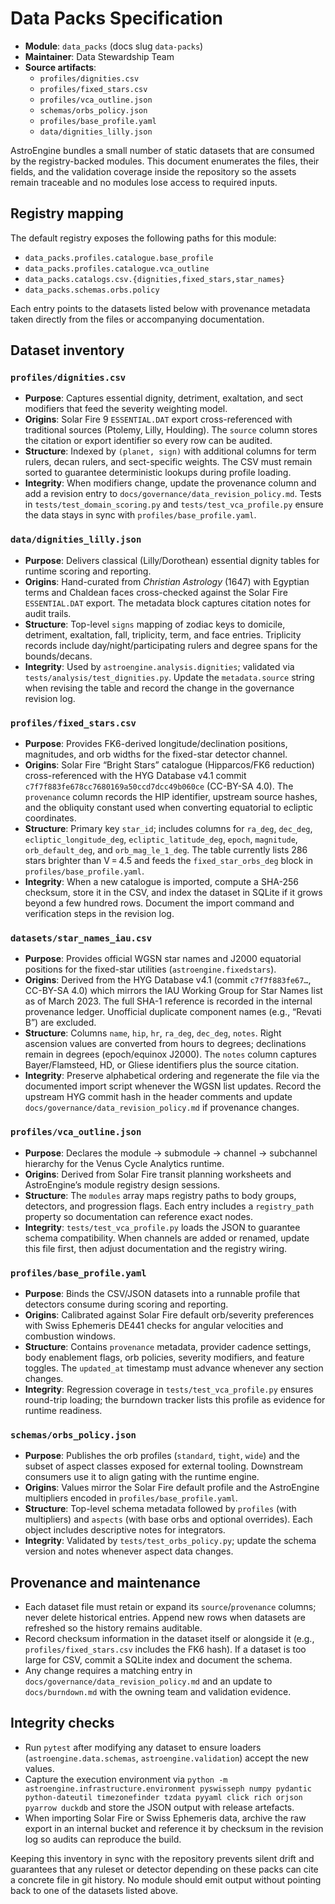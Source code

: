 # Data Packs Specification

- **Module**: `data_packs` (docs slug `data-packs`)
- **Maintainer**: Data Stewardship Team
- **Source artifacts**:
  - `profiles/dignities.csv`
  - `profiles/fixed_stars.csv`
  - `profiles/vca_outline.json`
  - `schemas/orbs_policy.json`
  - `profiles/base_profile.yaml`
  - `data/dignities_lilly.json`

AstroEngine bundles a small number of static datasets that are consumed by the registry-backed modules. This document enumerates the files, their fields, and the validation coverage inside the repository so the assets remain traceable and no modules lose access to required inputs.

## Registry mapping

The default registry exposes the following paths for this module:

- `data_packs.profiles.catalogue.base_profile`
- `data_packs.profiles.catalogue.vca_outline`
- `data_packs.catalogs.csv.{dignities,fixed_stars,star_names}`
- `data_packs.schemas.orbs.policy`

Each entry points to the datasets listed below with provenance metadata taken directly from the files or accompanying documentation.

## Dataset inventory

### `profiles/dignities.csv`

- **Purpose**: Captures essential dignity, detriment, exaltation, and sect modifiers that feed the severity weighting model.
- **Origins**: Solar Fire 9 `ESSENTIAL.DAT` export cross-referenced with traditional sources (Ptolemy, Lilly, Houlding). The
  `source` column stores the citation or export identifier so every row can be audited.
- **Structure**: Indexed by `(planet, sign)` with additional columns for term rulers, decan rulers, and sect-specific weights.
  The CSV must remain sorted to guarantee deterministic lookups during profile loading.
- **Integrity**: When modifiers change, update the provenance column and add a revision entry to
  `docs/governance/data_revision_policy.md`. Tests in `tests/test_domain_scoring.py` and `tests/test_vca_profile.py` ensure the
  data stays in sync with `profiles/base_profile.yaml`.

### `data/dignities_lilly.json`

- **Purpose**: Delivers classical (Lilly/Dorothean) essential dignity tables for runtime scoring and reporting.
- **Origins**: Hand-curated from *Christian Astrology* (1647) with Egyptian terms and Chaldean faces cross-checked against
  the Solar Fire `ESSENTIAL.DAT` export. The metadata block captures citation notes for audit trails.
- **Structure**: Top-level `signs` mapping of zodiac keys to domicile, detriment, exaltation, fall, triplicity, term, and face
  entries. Triplicity records include day/night/participating rulers and degree spans for the bounds/decans.
- **Integrity**: Used by `astroengine.analysis.dignities`; validated via `tests/analysis/test_dignities.py`. Update the
  `metadata.source` string when revising the table and record the change in the governance revision log.

### `profiles/fixed_stars.csv`

- **Purpose**: Provides FK6-derived longitude/declination positions, magnitudes, and orb widths for the fixed-star detector
  channel.
- **Origins**: Solar Fire “Bright Stars” catalogue (Hipparcos/FK6 reduction) cross-referenced with the HYG Database v4.1 commit
  `c7f7f883fe678cc7680169a50ccd7dcc49b060ce` (CC-BY-SA 4.0). The `provenance` column records the HIP identifier, upstream
  source hashes, and the obliquity constant used when converting equatorial to ecliptic coordinates.
- **Structure**: Primary key `star_id`; includes columns for `ra_deg`, `dec_deg`, `ecliptic_longitude_deg`,
  `ecliptic_latitude_deg`, `epoch`, `magnitude`, `orb_default_deg`, and `orb_mag_le_1_deg`. The table currently lists 286 stars
  brighter than V = 4.5 and feeds the `fixed_star_orbs_deg` block in `profiles/base_profile.yaml`.
- **Integrity**: When a new catalogue is imported, compute a SHA-256 checksum, store it in the CSV, and index the dataset in
  SQLite if it grows beyond a few hundred rows. Document the import command and verification steps in the revision log.

### `datasets/star_names_iau.csv`

- **Purpose**: Provides official WGSN star names and J2000 equatorial positions for the fixed-star utilities (`astroengine.fixedstars`).
- **Origins**: Derived from the HYG Database v4.1 (commit `c7f7f883fe67…`, CC-BY-SA 4.0) which mirrors the IAU Working Group for Star Names list as of March 2023. The full SHA-1 reference is recorded in the internal provenance ledger. Unofficial duplicate component names (e.g., “Revati B”) are excluded.
- **Structure**: Columns `name`, `hip`, `hr`, `ra_deg`, `dec_deg`, `notes`. Right ascension values are converted from hours to degrees; declinations remain in degrees (epoch/equinox J2000). The `notes` column captures Bayer/Flamsteed, HD, or Gliese identifiers plus the source citation.
- **Integrity**: Preserve alphabetical ordering and regenerate the file via the documented import script whenever the WGSN list updates. Record the upstream HYG commit hash in the header comments and update `docs/governance/data_revision_policy.md` if provenance changes.

### `profiles/vca_outline.json`

- **Purpose**: Declares the module → submodule → channel → subchannel hierarchy for the Venus Cycle Analytics runtime.
- **Origins**: Derived from Solar Fire transit planning worksheets and AstroEngine’s module registry design sessions.
- **Structure**: The `modules` array maps registry paths to body groups, detectors, and progression flags. Each entry includes a
  `registry_path` property so documentation can reference exact nodes.
- **Integrity**: `tests/test_vca_profile.py` loads the JSON to guarantee schema compatibility. When channels are added or renamed,
  update this file first, then adjust documentation and the registry wiring.

### `profiles/base_profile.yaml`

- **Purpose**: Binds the CSV/JSON datasets into a runnable profile that detectors consume during scoring and reporting.
- **Origins**: Calibrated against Solar Fire default orb/severity preferences with Swiss Ephemeris DE441 checks for angular
  velocities and combustion windows.
- **Structure**: Contains `provenance` metadata, provider cadence settings, body enablement flags, orb policies, severity
  modifiers, and feature toggles. The `updated_at` timestamp must advance whenever any section changes.
- **Integrity**: Regression coverage in `tests/test_vca_profile.py` ensures round-trip loading; the burndown tracker lists this
  profile as evidence for runtime readiness.

### `schemas/orbs_policy.json`

- **Purpose**: Publishes the orb profiles (`standard`, `tight`, `wide`) and the subset of aspect classes exposed for external
  tooling. Downstream consumers use it to align gating with the runtime engine.
- **Origins**: Values mirror the Solar Fire default profile and the AstroEngine multipliers encoded in `profiles/base_profile.yaml`.
- **Structure**: Top-level schema metadata followed by `profiles` (with multipliers) and `aspects` (with base orbs and optional
  overrides). Each object includes descriptive notes for integrators.
- **Integrity**: Validated by `tests/test_orbs_policy.py`; update the schema version and notes whenever aspect data changes.

## Provenance and maintenance

- Each dataset file must retain or expand its `source`/`provenance` columns; never delete historical entries. Append new rows when
  datasets are refreshed so the history remains auditable.
- Record checksum information in the dataset itself or alongside it (e.g., `profiles/fixed_stars.csv` includes the FK6 hash). If a
  dataset is too large for CSV, commit a SQLite index and document the schema.
- Any change requires a matching entry in `docs/governance/data_revision_policy.md` and an update to `docs/burndown.md` with the
  owning team and validation evidence.

## Integrity checks

- Run `pytest` after modifying any dataset to ensure loaders (`astroengine.data.schemas`, `astroengine.validation`) accept the new
  values.
- Capture the execution environment via `python -m astroengine.infrastructure.environment pyswisseph numpy pydantic python-dateutil timezonefinder tzdata pyyaml click rich orjson pyarrow duckdb` and store the JSON
  output with release artefacts.
- When importing Solar Fire or Swiss Ephemeris data, archive the raw export in an internal bucket and reference it by checksum in
  the revision log so audits can reproduce the build.

Keeping this inventory in sync with the repository prevents silent drift and guarantees that any ruleset or detector depending on
these packs can cite a concrete file in git history. No module should emit output without pointing back to one of the datasets
listed above.
